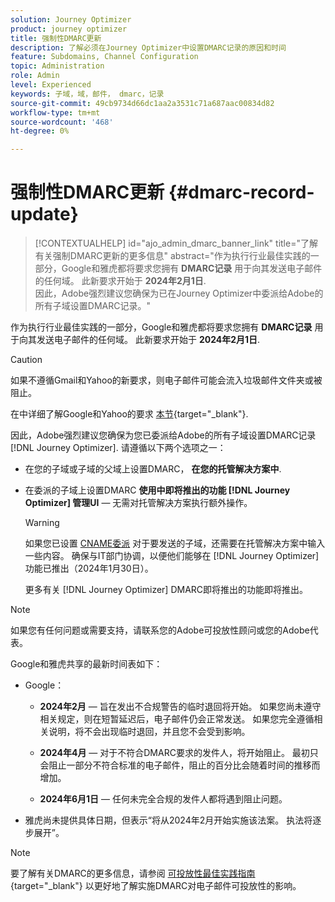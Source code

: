 ```yaml
---
solution: Journey Optimizer
product: journey optimizer
title: 强制性DMARC更新
description: 了解必须在Journey Optimizer中设置DMARC记录的原因和时间
feature: Subdomains, Channel Configuration
topic: Administration
role: Admin
level: Experienced
keywords: 子域，域，邮件， dmarc，记录
source-git-commit: 49cb9734d66dc1aa2a3531c71a687aac00834d82
workflow-type: tm+mt
source-wordcount: '468'
ht-degree: 0%

---
```


# 强制性DMARC更新 {#dmarc-record-update}

>[!CONTEXTUALHELP]
>id="ajo_admin_dmarc_banner_link"
>title="了解有关强制DMARC更新的更多信息"
>abstract="作为执行行业最佳实践的一部分，Google和雅虎都将要求您拥有 **DMARC记录** 用于向其发送电子邮件的任何域。 此新要求开始于 **2024年2月1日**. <br>因此，Adobe强烈建议您确保为已在Journey Optimizer中委派给Adobe的所有子域设置DMARC记录。"

作为执行行业最佳实践的一部分，Google和雅虎都将要求您拥有 **DMARC记录** 用于向其发送电子邮件的任何域。 此新要求开始于 **2024年2月1日**.

>[!CAUTION]
>
>如果不遵循Gmail和Yahoo的新要求，则电子邮件可能会流入垃圾邮件文件夹或被阻止。

在中详细了解Google和Yahoo的要求 [本节](https://experienceleague.adobe.com/docs/deliverability-learn/deliverability-best-practice-guide/additional-resources/guidance-around-changes-to-google-and-yahoo.html?lang=en#dmarc%3A){target="_blank"}.

因此，Adobe强烈建议您确保为您已委派给Adobe的所有子域设置DMARC记录 [!DNL Journey Optimizer]. 请遵循以下两个选项之一：

* 在您的子域或子域的父域上设置DMARC， **在您的托管解决方案中**.

* 在委派的子域上设置DMARC **使用中即将推出的功能 [!DNL Journey Optimizer] 管理UI**  — 无需对托管解决方案执行额外操作。

  >[!WARNING]
  >
  >如果您已设置 [CNAME委派](delegate-subdomain.md#cname-subdomain-delegation) 对于要发送的子域，还需要在托管解决方案中输入一些内容。 确保与IT部门协调，以便他们能够在 [!DNL Journey Optimizer] 功能已推出（2024年1月30日）。 <!--and be ready on February 1st, 2024-->

  更多有关 [!DNL Journey Optimizer] DMARC即将推出的功能即将推出。

<!--
* If you have [fully delegated](delegate-subdomain.md#full-subdomain-delegation) your sending subdomains to Adobe, follow either one of the two options below:

    * Set up DMARC on your subdomains or on the parent domain of your subdomains **in your hosting solution**.

    * Set up DMARC on your delegated subdomains **using the upcoming feature in the [!DNL Journey Optimizer] administration UI** - with no extra work on your hosting solution.

* If you have set up [CNAME delegation](delegate-subdomain.md#cname-subdomain-delegation) for your sending subdomains, follow either one of the two options below:
    * Set up DMARC on your subdomains or on the parent domain of your subdomains **in your hosting solution**.
    * Set up DMARC on your delegated subdomains **using the upcoming feature in the [!DNL Journey Optimizer] administration UI**. However, it will also require entry in your hosting solution. Consequently, make sure you coordinate with your IT department so that they can perform the update as soon as the [!DNL Journey Optimizer] feature is available (on January, 30) - and be ready on February 1st, 2024.
    
-->

>[!NOTE]
>
>如果您有任何问题或需要支持，请联系您的Adobe可投放性顾问或您的Adobe代表。

Google和雅虎共享的最新时间表如下：

* Google：

   * **2024年2月**  — 旨在发出不合规警告的临时退回将开始。 如果您尚未遵守相关规定，则在短暂延迟后，电子邮件仍会正常发送。 如果您完全遵循相关说明，将不会出现临时退回，并且您不会受到影响。

   * **2024年4月**  — 对于不符合DMARC要求的发件人，将开始阻止。 最初只会阻止一部分不符合标准的电子邮件，阻止的百分比会随着时间的推移而增加。

   * **2024年6月1日**  — 任何未完全合规的发件人都将遇到阻止问题。

* 雅虎尚未提供具体日期，但表示“将从2024年2月开始实施该法案。 执法将逐步展开”。

>[!NOTE]
>
>要了解有关DMARC的更多信息，请参阅 [可投放性最佳实践指南](https://experienceleague.adobe.com/docs/deliverability-learn/deliverability-best-practice-guide/additional-resources/technotes/implement-dmarc.html#about){target="_blank"} 以更好地了解实施DMARC对电子邮件可投放性的影响。
